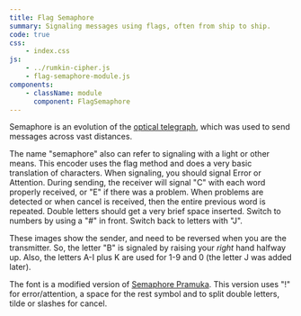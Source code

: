 ```yaml
---
title: Flag Semaphore
summary: Signaling messages using flags, often from ship to ship.
code: true
css:
    - index.css
js:
    - ../rumkin-cipher.js
    - flag-semaphore-module.js
components:
    - className: module
      component: FlagSemaphore
---
```


Semaphore is an evolution of the [optical telegraph](https://en.wikipedia.org/wiki/Optical_telegraph), which was used to send messages across vast distances.

The name "semaphore" also can refer to signaling with a light or other means. This encoder uses the flag method and does a very basic translation of characters. When signaling, you should signal Error or Attention. During sending, the receiver will signal "C" with each word properly received, or "E" if there was a problem. When problems are detected or when cancel is received, then the entire previous word is repeated. Double letters should get a very brief space inserted. Switch to numbers by using a "#" in front. Switch back to letters with "J".

These images show the sender, and need to be reversed when you are the transmitter. So, the letter "B" is signaled by raising your *right* hand halfway up. Also, the letters A-I plus K are used for 1-9 and 0 (the letter J was added later).

The font is a modified version of [Semaphore Pramuka](https://www.whatfontis.com/FF_Semaphore-Pramuka.font). This version uses "!" for error/attention, a space for the rest symbol and to split double letters, tilde or slashes for cancel.

<div class="module"></div>
